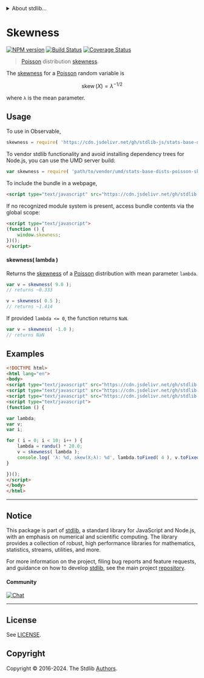 <!--

@license Apache-2.0

Copyright (c) 2018 The Stdlib Authors.

Licensed under the Apache License, Version 2.0 (the "License");
you may not use this file except in compliance with the License.
You may obtain a copy of the License at

   http://www.apache.org/licenses/LICENSE-2.0

Unless required by applicable law or agreed to in writing, software
distributed under the License is distributed on an "AS IS" BASIS,
WITHOUT WARRANTIES OR CONDITIONS OF ANY KIND, either express or implied.
See the License for the specific language governing permissions and
limitations under the License.

-->


<details>
  <summary>
    About stdlib...
  </summary>
  <p>We believe in a future in which the web is a preferred environment for numerical computation. To help realize this future, we've built stdlib. stdlib is a standard library, with an emphasis on numerical and scientific computation, written in JavaScript (and C) for execution in browsers and in Node.js.</p>
  <p>The library is fully decomposable, being architected in such a way that you can swap out and mix and match APIs and functionality to cater to your exact preferences and use cases.</p>
  <p>When you use stdlib, you can be absolutely certain that you are using the most thorough, rigorous, well-written, studied, documented, tested, measured, and high-quality code out there.</p>
  <p>To join us in bringing numerical computing to the web, get started by checking us out on <a href="https://github.com/stdlib-js/stdlib">GitHub</a>, and please consider <a href="https://opencollective.com/stdlib">financially supporting stdlib</a>. We greatly appreciate your continued support!</p>
</details>

# Skewness

[![NPM version][npm-image]][npm-url] [![Build Status][test-image]][test-url] [![Coverage Status][coverage-image]][coverage-url] <!-- [![dependencies][dependencies-image]][dependencies-url] -->

> [Poisson][poisson-distribution] distribution [skewness][skewness].

<!-- Section to include introductory text. Make sure to keep an empty line after the intro `section` element and another before the `/section` close. -->

<section class="intro">

The [skewness][skewness] for a [Poisson][poisson-distribution] random variable is

<!-- <equation class="equation" label="eq:poisson_skewness" align="center" raw="\operatorname{skew}\left( X \right) = \lambda^{-1/2}" alt="Skewness for a Poisson distribution."> -->

```math
\mathop{\mathrm{skew}}\left( X \right) = \lambda^{-1/2}
```

<!-- <div class="equation" align="center" data-raw-text="\operatorname{skew}\left( X \right) = \lambda^{-1/2}" data-equation="eq:poisson_skewness">
    <img src="https://cdn.jsdelivr.net/gh/stdlib-js/stdlib@51534079fef45e990850102147e8945fb023d1d0/lib/node_modules/@stdlib/stats/base/dists/poisson/skewness/docs/img/equation_poisson_skewness.svg" alt="Skewness for a Poisson distribution.">
    <br>
</div> -->

<!-- </equation> -->

where `λ` is the mean parameter.

</section>

<!-- /.intro -->

<!-- Package usage documentation. -->



<section class="usage">

## Usage

To use in Observable,

```javascript
skewness = require( 'https://cdn.jsdelivr.net/gh/stdlib-js/stats-base-dists-poisson-skewness@v0.2.2-umd/browser.js' )
```

To vendor stdlib functionality and avoid installing dependency trees for Node.js, you can use the UMD server build:

```javascript
var skewness = require( 'path/to/vendor/umd/stats-base-dists-poisson-skewness/index.js' )
```

To include the bundle in a webpage,

```html
<script type="text/javascript" src="https://cdn.jsdelivr.net/gh/stdlib-js/stats-base-dists-poisson-skewness@v0.2.2-umd/browser.js"></script>
```

If no recognized module system is present, access bundle contents via the global scope:

```html
<script type="text/javascript">
(function () {
    window.skewness;
})();
</script>
```

#### skewness( lambda )

Returns the [skewness][skewness] of a [Poisson][poisson-distribution] distribution with mean parameter `lambda`.

```javascript
var v = skewness( 9.0 );
// returns ~0.333

v = skewness( 0.5 );
// returns ~1.414
```

If provided `lambda <= 0`, the function returns `NaN`.

```javascript
var v = skewness( -1.0 );
// returns NaN
```

</section>

<!-- /.usage -->

<!-- Package usage notes. Make sure to keep an empty line after the `section` element and another before the `/section` close. -->

<section class="notes">

</section>

<!-- /.notes -->

<!-- Package usage examples. -->

<section class="examples">

## Examples

<!-- eslint no-undef: "error" -->

```html
<!DOCTYPE html>
<html lang="en">
<body>
<script type="text/javascript" src="https://cdn.jsdelivr.net/gh/stdlib-js/random-base-randu@umd/browser.js"></script>
<script type="text/javascript" src="https://cdn.jsdelivr.net/gh/stdlib-js/math-base-special-round@umd/browser.js"></script>
<script type="text/javascript" src="https://cdn.jsdelivr.net/gh/stdlib-js/stats-base-dists-poisson-skewness@v0.2.2-umd/browser.js"></script>
<script type="text/javascript">
(function () {

var lambda;
var v;
var i;

for ( i = 0; i < 10; i++ ) {
    lambda = randu() * 20.0;
    v = skewness( lambda );
    console.log( 'λ: %d, skew(X;λ): %d', lambda.toFixed( 4 ), v.toFixed( 4 ) );
}

})();
</script>
</body>
</html>
```

</section>

<!-- /.examples -->

<!-- Section to include cited references. If references are included, add a horizontal rule *before* the section. Make sure to keep an empty line after the `section` element and another before the `/section` close. -->

<section class="references">

</section>

<!-- /.references -->

<!-- Section for related `stdlib` packages. Do not manually edit this section, as it is automatically populated. -->

<section class="related">

</section>

<!-- /.related -->

<!-- Section for all links. Make sure to keep an empty line after the `section` element and another before the `/section` close. -->


<section class="main-repo" >

* * *

## Notice

This package is part of [stdlib][stdlib], a standard library for JavaScript and Node.js, with an emphasis on numerical and scientific computing. The library provides a collection of robust, high performance libraries for mathematics, statistics, streams, utilities, and more.

For more information on the project, filing bug reports and feature requests, and guidance on how to develop [stdlib][stdlib], see the main project [repository][stdlib].

#### Community

[![Chat][chat-image]][chat-url]

---

## License

See [LICENSE][stdlib-license].


## Copyright

Copyright &copy; 2016-2024. The Stdlib [Authors][stdlib-authors].

</section>

<!-- /.stdlib -->

<!-- Section for all links. Make sure to keep an empty line after the `section` element and another before the `/section` close. -->

<section class="links">

[npm-image]: http://img.shields.io/npm/v/@stdlib/stats-base-dists-poisson-skewness.svg
[npm-url]: https://npmjs.org/package/@stdlib/stats-base-dists-poisson-skewness

[test-image]: https://github.com/stdlib-js/stats-base-dists-poisson-skewness/actions/workflows/test.yml/badge.svg?branch=v0.2.2
[test-url]: https://github.com/stdlib-js/stats-base-dists-poisson-skewness/actions/workflows/test.yml?query=branch:v0.2.2

[coverage-image]: https://img.shields.io/codecov/c/github/stdlib-js/stats-base-dists-poisson-skewness/main.svg
[coverage-url]: https://codecov.io/github/stdlib-js/stats-base-dists-poisson-skewness?branch=main

<!--

[dependencies-image]: https://img.shields.io/david/stdlib-js/stats-base-dists-poisson-skewness.svg
[dependencies-url]: https://david-dm.org/stdlib-js/stats-base-dists-poisson-skewness/main

-->

[chat-image]: https://img.shields.io/gitter/room/stdlib-js/stdlib.svg
[chat-url]: https://app.gitter.im/#/room/#stdlib-js_stdlib:gitter.im

[stdlib]: https://github.com/stdlib-js/stdlib

[stdlib-authors]: https://github.com/stdlib-js/stdlib/graphs/contributors

[umd]: https://github.com/umdjs/umd
[es-module]: https://developer.mozilla.org/en-US/docs/Web/JavaScript/Guide/Modules

[deno-url]: https://github.com/stdlib-js/stats-base-dists-poisson-skewness/tree/deno
[deno-readme]: https://github.com/stdlib-js/stats-base-dists-poisson-skewness/blob/deno/README.md
[umd-url]: https://github.com/stdlib-js/stats-base-dists-poisson-skewness/tree/umd
[umd-readme]: https://github.com/stdlib-js/stats-base-dists-poisson-skewness/blob/umd/README.md
[esm-url]: https://github.com/stdlib-js/stats-base-dists-poisson-skewness/tree/esm
[esm-readme]: https://github.com/stdlib-js/stats-base-dists-poisson-skewness/blob/esm/README.md
[branches-url]: https://github.com/stdlib-js/stats-base-dists-poisson-skewness/blob/main/branches.md

[stdlib-license]: https://raw.githubusercontent.com/stdlib-js/stats-base-dists-poisson-skewness/main/LICENSE

[poisson-distribution]: https://en.wikipedia.org/wiki/Poisson_distribution

[skewness]: https://en.wikipedia.org/wiki/Skewness

</section>

<!-- /.links -->
